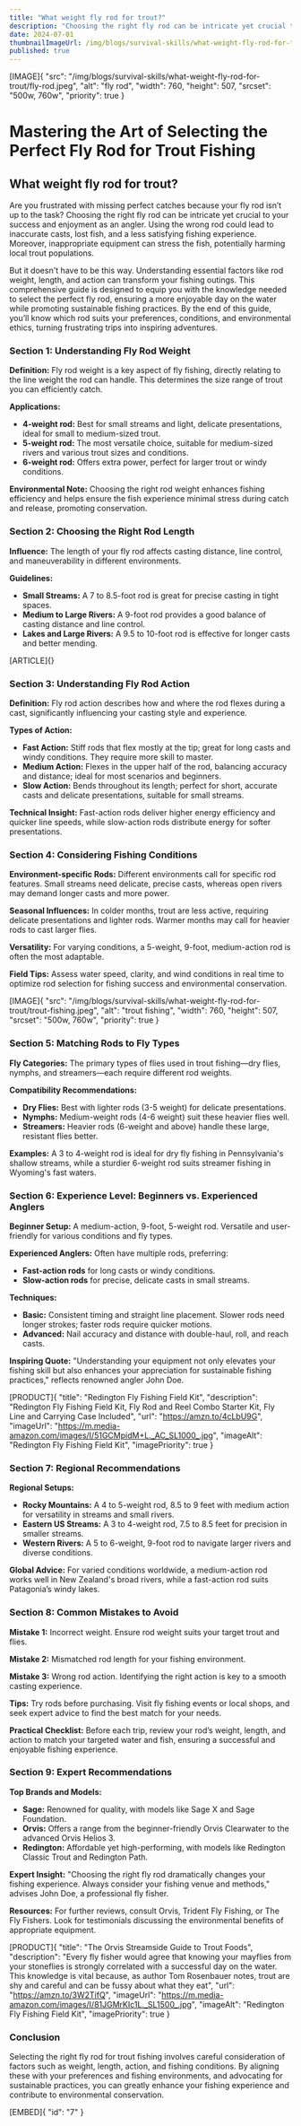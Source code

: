 ```yaml
---
title: "What weight fly rod for trout?"
description: "Choosing the right fly rod can be intricate yet crucial to your success and enjoyment as an angler."
date: 2024-07-01
thumbnailImageUrl: /img/blogs/survival-skills/what-weight-fly-rod-for-trout/fly-rod.jpeg
published: true
---
```


[IMAGE]{ "src": "/img/blogs/survival-skills/what-weight-fly-rod-for-trout/fly-rod.jpeg", "alt": "fly rod", "width": 760, "height": 507, "srcset": "500w, 760w", "priority": true }

# Mastering the Art of Selecting the Perfect Fly Rod for Trout Fishing

## What weight fly rod for trout?

Are you frustrated with missing perfect catches because your fly rod isn’t up to the task? Choosing the right fly rod can be intricate yet crucial to your success and enjoyment as an angler. Using the wrong rod could lead to inaccurate casts, lost fish, and a less satisfying fishing experience. Moreover, inappropriate equipment can stress the fish, potentially harming local trout populations.

But it doesn't have to be this way. Understanding essential factors like rod weight, length, and action can transform your fishing outings. This comprehensive guide is designed to equip you with the knowledge needed to select the perfect fly rod, ensuring a more enjoyable day on the water while promoting sustainable fishing practices. By the end of this guide, you’ll know which rod suits your preferences, conditions, and environmental ethics, turning frustrating trips into inspiring adventures.

### Section 1: Understanding Fly Rod Weight

**Definition:** Fly rod weight is a key aspect of fly fishing, directly relating to the line weight the rod can handle. This determines the size range of trout you can efficiently catch.

**Applications:**
- **4-weight rod:** Best for small streams and light, delicate presentations, ideal for small to medium-sized trout.
- **5-weight rod:** The most versatile choice, suitable for medium-sized rivers and various trout sizes and conditions.
- **6-weight rod:** Offers extra power, perfect for larger trout or windy conditions.

**Environmental Note:** Choosing the right rod weight enhances fishing efficiency and helps ensure the fish experience minimal stress during catch and release, promoting conservation.

### Section 2: Choosing the Right Rod Length

**Influence:** The length of your fly rod affects casting distance, line control, and maneuverability in different environments.

**Guidelines:**
- **Small Streams:** A 7 to 8.5-foot rod is great for precise casting in tight spaces.
- **Medium to Large Rivers:** A 9-foot rod provides a good balance of casting distance and line control.
- **Lakes and Large Rivers:** A 9.5 to 10-foot rod is effective for longer casts and better mending.

[ARTICLE]{}


### Section 3: Understanding Fly Rod Action

**Definition:** Fly rod action describes how and where the rod flexes during a cast, significantly influencing your casting style and experience.

**Types of Action:**
- **Fast Action:** Stiff rods that flex mostly at the tip; great for long casts and windy conditions. They require more skill to master.
- **Medium Action:** Flexes in the upper half of the rod, balancing accuracy and distance; ideal for most scenarios and beginners.
- **Slow Action:** Bends throughout its length; perfect for short, accurate casts and delicate presentations, suitable for small streams.

**Technical Insight:** Fast-action rods deliver higher energy efficiency and quicker line speeds, while slow-action rods distribute energy for softer presentations.

### Section 4: Considering Fishing Conditions

**Environment-specific Rods:** Different environments call for specific rod features. Small streams need delicate, precise casts, whereas open rivers may demand longer casts and more power.

**Seasonal Influences:** In colder months, trout are less active, requiring delicate presentations and lighter rods. Warmer months may call for heavier rods to cast larger flies.

**Versatility:** For varying conditions, a 5-weight, 9-foot, medium-action rod is often the most adaptable.

**Field Tips:** Assess water speed, clarity, and wind conditions in real time to optimize rod selection for fishing success and environmental conservation.

[IMAGE]{ "src": "/img/blogs/survival-skills/what-weight-fly-rod-for-trout/trout-fishing.jpeg", "alt": "trout fishing", "width": 760, "height": 507, "srcset": "500w, 760w", "priority": true }

### Section 5: Matching Rods to Fly Types

**Fly Categories:** The primary types of flies used in trout fishing—dry flies, nymphs, and streamers—each require different rod weights.

**Compatibility Recommendations:**
- **Dry Flies:** Best with lighter rods (3-5 weight) for delicate presentations.
- **Nymphs:** Medium-weight rods (4-6 weight) suit these heavier flies well.
- **Streamers:** Heavier rods (6-weight and above) handle these large, resistant flies better.

**Examples:** A 3 to 4-weight rod is ideal for dry fly fishing in Pennsylvania's shallow streams, while a sturdier 6-weight rod suits streamer fishing in Wyoming's fast waters.

### Section 6: Experience Level: Beginners vs. Experienced Anglers

**Beginner Setup:** A medium-action, 9-foot, 5-weight rod. Versatile and user-friendly for various conditions and fly types.

**Experienced Anglers:** Often have multiple rods, preferring:
- **Fast-action rods** for long casts or windy conditions.
- **Slow-action rods** for precise, delicate casts in small streams.

**Techniques:**
- **Basic:** Consistent timing and straight line placement. Slower rods need longer strokes; faster rods require quicker motions.
- **Advanced:** Nail accuracy and distance with double-haul, roll, and reach casts.

**Inspiring Quote:** "Understanding your equipment not only elevates your fishing skill but also enhances your appreciation for sustainable fishing practices," reflects renowned angler John Doe.

[PRODUCT]{ "title": "Redington Fly Fishing Field Kit", "description": "Redington Fly Fishing Field Kit, Fly Rod and Reel Combo Starter Kit, Fly Line and Carrying Case Included", "url": "https://amzn.to/4cLbU9G", "imageUrl": "https://m.media-amazon.com/images/I/51GCMpidM+L._AC_SL1000_.jpg", "imageAlt": "Redington Fly Fishing Field Kit", "imagePriority": true }


### Section 7: Regional Recommendations

**Regional Setups:**
- **Rocky Mountains:** A 4 to 5-weight rod, 8.5 to 9 feet with medium action for versatility in streams and small rivers.
- **Eastern US Streams:** A 3 to 4-weight rod, 7.5 to 8.5 feet for precision in smaller streams.
- **Western Rivers:** A 5 to 6-weight, 9-foot rod to navigate larger rivers and diverse conditions.

**Global Advice:** For varied conditions worldwide, a medium-action rod works well in New Zealand's broad rivers, while a fast-action rod suits Patagonia’s windy lakes.

### Section 8: Common Mistakes to Avoid

**Mistake 1:** Incorrect weight. Ensure rod weight suits your target trout and flies.

**Mistake 2:** Mismatched rod length for your fishing environment.

**Mistake 3:** Wrong rod action. Identifying the right action is key to a smooth casting experience.

**Tips:** Try rods before purchasing. Visit fly fishing events or local shops, and seek expert advice to find the best match for your needs.

**Practical Checklist:** Before each trip, review your rod’s weight, length, and action to match your targeted water and fish, ensuring a successful and enjoyable fishing experience.

### Section 9: Expert Recommendations

**Top Brands and Models:**
- **Sage:** Renowned for quality, with models like Sage X and Sage Foundation.
- **Orvis:** Offers a range from the beginner-friendly Orvis Clearwater to the advanced Orvis Helios 3.
- **Redington:** Affordable yet high-performing, with models like Redington Classic Trout and Redington Path.

**Expert Insight:** "Choosing the right fly rod dramatically changes your fishing experience. Always consider your fishing venue and methods," advises John Doe, a professional fly fisher.

**Resources:** For further reviews, consult Orvis, Trident Fly Fishing, or The Fly Fishers. Look for testimonials discussing the environmental benefits of appropriate equipment.

[PRODUCT]{ "title": "The Orvis Streamside Guide to Trout Foods", "description": "Every fly fisher would agree that knowing your mayflies from your stoneflies is strongly correlated with a successful day on the water. This knowledge is vital because, as author Tom Rosenbauer notes, trout are shy and careful and can be fussy about what they eat", "url": "https://amzn.to/3W2TifQ", "imageUrl": "https://m.media-amazon.com/images/I/81JGMrKIc1L._SL1500_.jpg", "imageAlt": "Redington Fly Fishing Field Kit", "imagePriority": true }


### Conclusion

Selecting the right fly rod for trout fishing involves careful consideration of factors such as weight, length, action, and fishing conditions. By aligning these with your preferences and fishing environments, and advocating for sustainable practices, you can greatly enhance your fishing experience and contribute to environmental conservation.

[EMBED]{ "id": "7" }

